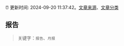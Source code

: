 :alarm_clock: 更新时间: 2024-09-20 11:37:42。[文章来源](/README.md)、[文章分类](/TAGS.md)

## 报告


> 关键字：`报告`、`月报`



